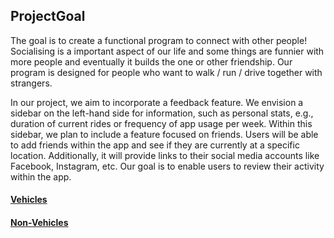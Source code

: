 ## ProjectGoal

The goal is to create a functional program to connect with other people! Socialising is a important aspect of our life and some things are funnier with more people and eventually it builds the one or other friendship.
Our program is designed for people who want to walk / run / drive together with strangers.

In our project, we aim to incorporate a feedback feature. We envision a sidebar on the left-hand side for information, such as personal stats, e.g., duration of current rides or frequency of app usage per week. Within this sidebar, we plan to include a feature focused on friends. Users will be able to add friends within the app and see if they are currently at a specific location. Additionally, it will provide links to their social media accounts like Facebook, Instagram, etc. Our goal is to enable users to review their activity within the app.

#### [Vehicles](Vehicles.md)
#### [Non-Vehicles](NonVehicles.md)

